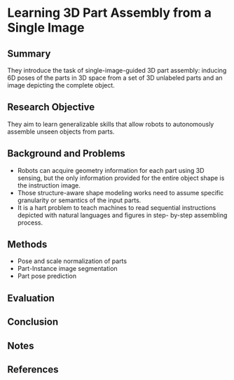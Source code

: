 # Learning 3D Part Assembly from a Single Image

## Summary
They introduce the task of single-image-guided 3D part assembly: inducing
6D poses of the parts in 3D space from a set of 3D unlabeled parts and an image depicting the complete object.
## Research Objective
They aim to learn generalizable skills that allow robots to autonomously assemble unseen objects from parts.
## Background and Problems
- Robots can acquire geometry information for each part using 3D sensing, but the only information provided for the entire object shape is the instruction image.
- Those structure-aware shape modeling works need to assume specific granularity or semantics of the input parts.
-  It is a hart problem to teach machines to read sequential instructions depicted with natural languages and figures in step- by-step assembling process.
## Methods
- Pose and scale normalization of parts
- Part-Instance image segmentation
- Part pose prediction
## Evaluation

## Conclusion

## Notes

## References
<!--stackedit_data:
eyJoaXN0b3J5IjpbLTExNTY1ODUzODIsMzM4Mjc2MTY2LC0zNT
EwOTczMjIsLTQyNjQzNzI1NF19
-->